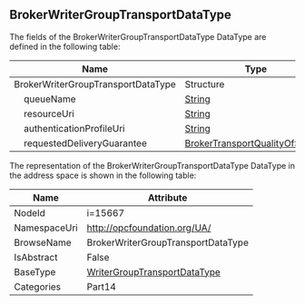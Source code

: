 <!-- datatype -->
## BrokerWriterGroupTransportDataType
  
<!-- end of description -->
The fields of the BrokerWriterGroupTransportDataType DataType are defined in the following table:  

|Name|Type|Description|
|---|---|---|
|BrokerWriterGroupTransportDataType|Structure||
|&nbsp;&nbsp;&nbsp;&nbsp;queueName|[String](../../../Part3/DataTypes/String/readme.md)||
|&nbsp;&nbsp;&nbsp;&nbsp;resourceUri|[String](../../../Part3/DataTypes/String/readme.md)||
|&nbsp;&nbsp;&nbsp;&nbsp;authenticationProfileUri|[String](../../../Part3/DataTypes/String/readme.md)||
|&nbsp;&nbsp;&nbsp;&nbsp;requestedDeliveryGuarantee|[BrokerTransportQualityOfService](../../../Part14/DataTypes/BrokerTransportQualityOfService/readme.md)||

The representation of the BrokerWriterGroupTransportDataType DataType in the address space is shown in the following table:  

|Name|Attribute|
|---|---|
|NodeId|i=15667|
|NamespaceUri|http://opcfoundation.org/UA/|
|BrowseName|BrokerWriterGroupTransportDataType|
|IsAbstract|False|
|BaseType|[WriterGroupTransportDataType](../../../Part14/DataTypes/WriterGroupTransportDataType/readme.md)|
|Categories|Part14|

